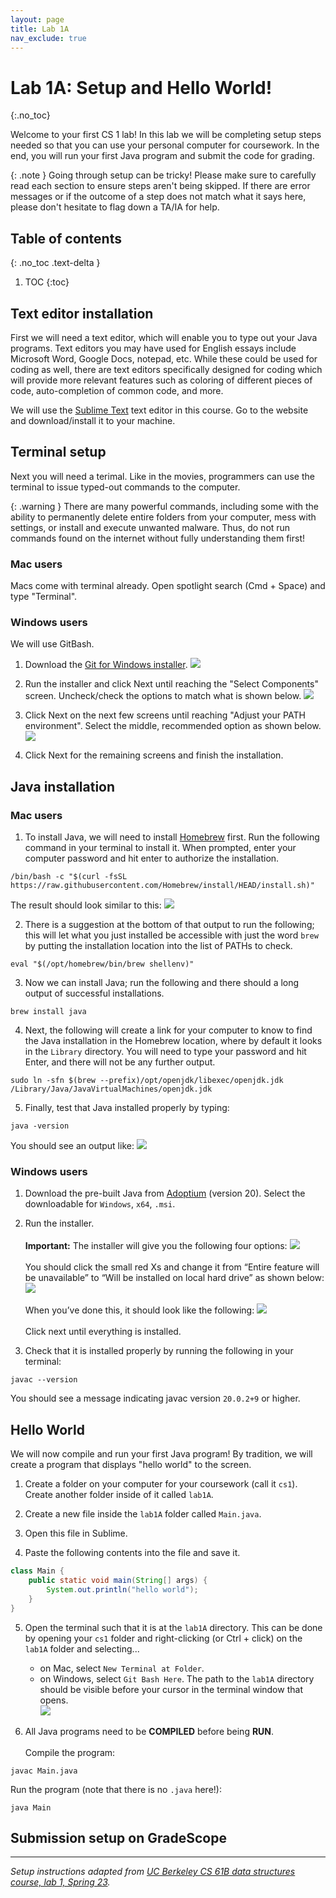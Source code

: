 ```yaml
---
layout: page
title: Lab 1A
nav_exclude: true
---
```


# Lab 1A: Setup and Hello World!
{:.no_toc}

Welcome to your first CS 1 lab! In this lab we will be completing setup steps needed so that you can use your personal computer for coursework. In the end, you will run your first Java program and submit the code for grading.

{: .note }
Going through setup can be tricky! Please make sure to carefully read each section to ensure steps aren't being skipped. If there are error messages or if the outcome of a step does not match what it says here, please don't hesitate to flag down a TA/IA for help.

## Table of contents
{: .no_toc .text-delta }

1. TOC
{:toc}

## Text editor installation

First we will need a text editor, which will enable you to type out your Java programs. Text editors you may have used for English essays include Microsoft Word, Google Docs, notepad, etc. While these could be used for coding as well, there are text editors specifically designed for coding which will provide more relevant features such as coloring of different pieces of code, auto-completion of common code, and more.

We will use the [Sublime Text](https://www.sublimetext.com/) text editor in this course. Go to the website and download/install it to your machine.

## Terminal setup

Next you will need a terimal. Like in the movies, programmers can use the terminal to issue typed-out commands to the computer.

{: .warning }
There are many powerful commands, including some with the ability to permanently delete entire folders from your computer, mess with settings, or install and execute unwanted malware. Thus, do not run commands found on the internet without fully understanding them first!

### Mac users

Macs come with terminal already. Open spotlight search (Cmd + Space) and type "Terminal".

### Windows users

We will use GitBash.

1. Download the [Git for Windows installer](http://git-scm.com/download/).
![](git_download.png)

2. Run the installer and click Next until reaching the "Select Components" screen. Uncheck/check the options to match what is shown below.
![](git_install_components.png)

3. Click Next on the next few screens until reaching "Adjust your PATH environment". Select the middle, recommended option as shown below.
![](git_path_install.png)

4. Click Next for the remaining screens and finish the installation.


## Java installation

### Mac users

1. To install Java, we will need to install [Homebrew](https://brew.sh/) first. Run the following command in your terminal to install it. When prompted, enter your computer password and hit enter to authorize the installation.
```shell
/bin/bash -c "$(curl -fsSL https://raw.githubusercontent.com/Homebrew/install/HEAD/install.sh)"
```
The result should look similar to this:
![](homebrew-install.png)

2. There is a suggestion at the bottom of that output to run the following; this will let what you just installed be accessible with just the word `brew` by putting the installation location into the list of PATHs to check.
```shell
eval "$(/opt/homebrew/bin/brew shellenv)"
```

3. Now we can install Java; run the following and there should a long output of successful installations.
```shell
brew install java
```

4. Next, the following will create a link for your computer to know to find the Java installation in the Homebrew location, where by default it looks in the `Library` directory. You will need to type your password and hit Enter, and there will not be any further output.
```shell
sudo ln -sfn $(brew --prefix)/opt/openjdk/libexec/openjdk.jdk /Library/Java/JavaVirtualMachines/openjdk.jdk
```

5. Finally, test that Java installed properly by typing:
```shell
java -version
```
You should see an output like:
![](java-version.png)

### Windows users

1. Download the pre-built Java from [Adoptium](https://adoptium.net/temurin/releases/?version=20) (version 20). Select the downloadable for `Windows`, `x64`, `.msi`.

2. Run the installer.\
\
**Important:** The installer will give you the following four options:
![](openJDK_install_1.png)\
\
You should click the small red Xs and change it from “Entire feature will be unavailable” to “Will be installed on local hard drive” as shown below:
![](openJDK_install_2.png)\
\
When you’ve done this, it should look like the following:
![](openJDK_install_3.png)\
\
Click next until everything is installed.

3. Check that it is installed properly by running the following in your terminal:
```shell
javac --version
```
You should see a message indicating javac version `20.0.2+9` or higher.

## Hello World

We will now compile and run your first Java program! By tradition, we will create a program that displays "hello world" to the screen.

1. Create a folder on your computer for your coursework (call it `cs1`). Create another folder inside of it called `lab1A`.

2. Create a new file inside the `lab1A` folder called `Main.java`.

3. Open this file in Sublime.

4. Paste the following contents into the file and save it.
```java
class Main {
	public static void main(String[] args) {
		System.out.println("hello world");
	}
}
```

5. Open the terminal such that it is at the `lab1A` directory. This can be done by opening your `cs1` folder and right-clicking (or Ctrl + click) on the `lab1A` folder and selecting...
	- on Mac, select `New Terminal at Folder`.
	- on Windows, select `Git Bash Here`.
The path to the `lab1A` directory should be visible before your cursor in the terminal window that opens.\
![](terminal-location.png)

6. All Java programs need to be **COMPILED** before being **RUN**.\
\
Compile the program:
```shell
javac Main.java
```
Run the program (note that there is no `.java` here!):
```shell
java Main
```

## Submission setup on GradeScope

---
_Setup instructions adapted from [UC Berkeley CS 61B data structures course, lab 1, Spring 23](https://sp23.datastructur.es/materials/lab/lab01/)._

